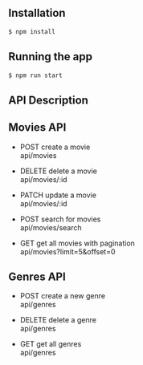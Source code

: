 ## Installation

```bash
$ npm install
```

## Running the app

```bash
$ npm run start
```

## API Description

## Movies API

- POST create a movie  
  api/movies

- DELETE delete a movie  
  api/movies/:id

- PATCH update a movie  
  api/movies/:id

- POST search for movies  
  api/movies/search

- GET get all movies with pagination  
  api/movies?limit=5&offset=0

## Genres API

- POST create a new genre  
  api/genres

- DELETE delete a genre  
  api/genres

- GET get all genres  
  api/genres